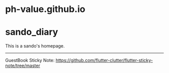 
# ph-value.github.io

# sando_diary

This is a sando's homepage.


---
GuestBook Sticky Note: https://github.com/flutter-clutter/flutter-sticky-note/tree/master